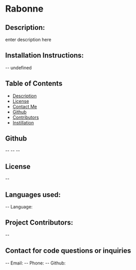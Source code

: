 
  # Rabonne

  ## Description:
  enter description here

  ## Installation Instructions:
  -- undefined

  ## Table of Contents
  - [Description](#description)
  - [License](#license)
  - [Contact Me](#contact)
  - [Github](#github)
  - [Contributors](#contribution)
  - [Instillation](#install)


  ## Github
  -- [](https://github.com/)
  -- [](https://github.com/)
  -- [](https://github.com/)

  ## License
  -- 

  ## Languages used:
  -- Language: 

  ## Project Contributors:
  -- 

  ## Contact for code questions or inquiries
  -- Email: 
  -- Phone: 
  -- Github: 
